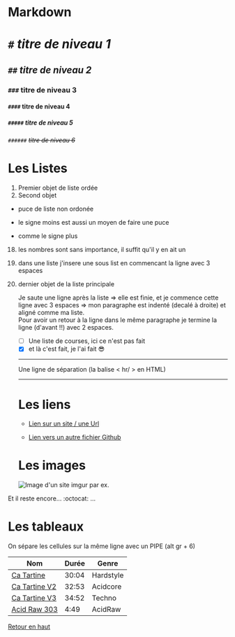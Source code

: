 # Markdown

<a name="haut">

# `#` *titre de niveau 1*
## `##` _titre de niveau 2_
### `###` **titre de niveau 3**
#### `####` __titre de niveau 4__
##### `#####` **titre de _niveau_ 5**
###### `######` ~~titre de niveau 6~~

# Les Listes

1. Premier objet de liste ordée
2. Second objet
  * puce de liste non ordonée
  - le signe moins est aussi un moyen de faire une puce
  + comme le signe plus
  18. les nombres sont sans importance, il suffit qu'il y en ait un
   18. dans une liste j'insere une sous list en commencant la ligne avec 3 espaces
4. dernier objet de la liste principale

   Je saute une ligne après la liste => elle est finie, et je commence cette ligne avec 3 espaces => mon paragraphe est indenté (decalé à droite) et aligné comme ma liste.  
   Pour avoir un retour à la ligne dans le même paragraphe je termine la ligne (d'avant !!) avec 2 espaces.
   
   - [ ] Une liste de courses, ici ce n'est pas fait
   - [x] et là c'est fait, je l'ai fait :sunglasses:

   ---

   Une ligne de séparation (la balise < hr/ > en HTML)

   ---

   # Les liens


   * [Lien sur un site / une Url](https://soundcloud.com/)


   * [Lien vers un autre fichier Github](https://github.com/TDRSM/Cours/tree/master/site)


    # Les images

    ![Image d'un site imgur par ex.](https://img00.deviantart.net/4ef0/i/2013/026/5/4/katana_logo_by_dirtyhex434-d5such7.png)

Et il reste encore... :octocat: ...

# Les tableaux

On sépare les cellules sur la même ligne avec un PIPE (alt gr + 6)

Nom | Durée | Genre
--- | --- | ---
[Ca Tartine](https://soundcloud.com/thundersamurai/ca-tartine) | 30:04 | Hardstyle
[Ca Tartine V2](https://soundcloud.com/thundersamurai/ca-tartine-v2) | 32:53 | Acidcore
[Ca Tartine V3](https://soundcloud.com/thundersamurai/ca-tartine-v3) | 34:52 | Techno
[Acid Raw 303](https://soundcloud.com/thundersamurai/acidraw-303) | 4:49 | AcidRaw


   [Retour en haut](#haut)
